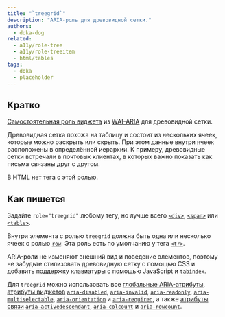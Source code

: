 ```yaml
---
title: "`treegrid`"
description: "ARIA-роль для древовидной сетки."
authors:
  - doka-dog
related:
  - a11y/role-tree
  - a11y/role-treeitem
  - html/tables
tags:
  - doka
  - placeholder
---
```


## Кратко

[Самостоятельная роль виджета](/a11y/aria-roles/#roli-vidzhetov) из [WAI-ARIA](/a11y/aria-intro/#specifikaciya) для древовидной сетки.

Древовидная сетка похожа на таблицу и состоит из нескольких ячеек, которые можно раскрыть или скрыть. При этом данные внутри ячеек расположены в определённой иерархии. К примеру, древовидные сетки встречали в почтовых клиентах, в которых важно показать как письма связаны друг с другом.

В HTML нет тега с этой ролью.

## Как пишется

Задайте `role="treegrid"` любому тегу, но лучше всего [`<div>`](/html/div/), [`<span>`](/html/span/) или [`<table>`](/html/tables/).

Внутри элемента с ролью `treegrid` должна быть одна или несколько ячеек с ролью [`row`](/a11y/role-row/). Эта роль есть по умолчанию у тега [`<tr>`](/html/tables/#tr).

ARIA-роли не изменяют внешний вид и поведение элементов, поэтому не забудьте стилизовать древовидную сетку с помощью CSS и добавить поддержку клавиатуры с помощью JavaScript и [`tabindex`](/html/global-attrs/#tabindex).

Для `treegrid` можно использовать все [глобальные ARIA-атрибуты](/a11y/aria-attrs/#globalnye-atributy), [атрибуты виджетов](/a11y/aria-attrs/#atributy-vidzhetov) [`aria-disabled`](/a11y/aria-disabled/), [`aria-invalid`](/a11y/aria-invalid/), [`aria-readonly`](/a11y/aria-readonly/), [`aria-multiselectable`](/a11y/aria-multiselectable/), [`aria-orientation`](/a11y/aria-orientation/) и [`aria-required`](/a11y/aria-required/), а также [атрибуты связи](/a11y/aria-attrs/#atributy-svyazi) [`aria-activedescendant`](/a11y/aria-activedescendant/), [`aria-colcount`](/a11y/aria-colcount/) и [`aria-rowcount`](/a11y/aria-rowcount/).
